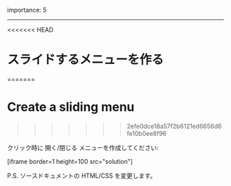 importance: 5

---

<<<<<<< HEAD
# スライドするメニューを作る
=======
# Create a sliding menu
>>>>>>> 2efe0dce18a57f2b6121ed6656d6fe10b0ee8f96

クリック時に 開く/閉じる メニューを作成してください:

[iframe border=1 height=100 src="solution"]

P.S. ソースドキュメントの HTML/CSS を変更します。
